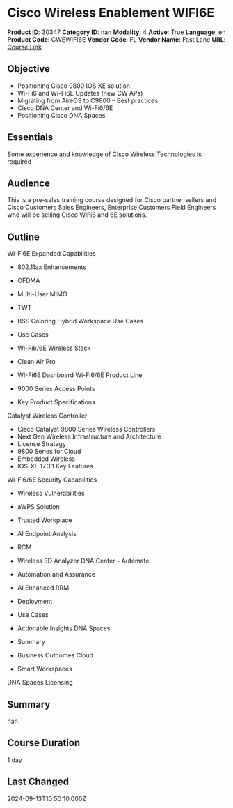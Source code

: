 # Cisco Wireless Enablement WIFI6E

**Product ID**: 30347
**Category ID**: nan
**Modality**: 4
**Active**: True
**Language**: en
**Product Code**: CWEWIFI6E
**Vendor Code**: FL
**Vendor Name**: Fast Lane
**URL**: [Course Link](https://www.fastlaneus.com/course/training-cwewifi6e)

## Objective
- Positioning Cisco 9800 IOS XE solution
- Wi-Fi6 and Wi-Fi6E Updates (new CW APs)
- Migrating from AireOS to C9800 – Best practices
- Cisco DNA Center and Wi-Fi6/6E
- Positioning Cisco DNA Spaces

## Essentials
Some experience and knowledge of Cisco Wireless Technologies is required

## Audience
This is a pre-sales training course designed for Cisco partner sellers and Cisco Customers Sales Engineers,  Enterprise Customers Field Engineers who will be selling Cisco WiFi6 and 6E solutions.

## Outline
Wi-Fi6E Expanded Capabilities 


- 802.11ax Enhancements
- OFDMA
- Multi-User MIMO
- TWT
- BSS Coloring
Hybrid Workspace Use Cases 


- Use Cases
- Wi-Fi6/6E Wireless Stack
- Clean Air Pro
- WI-Fi6E Dashboard
Wi-Fi6/6E Product Line 


- 9000 Series Access Points
- Key Product Specifications

Catalyst Wireless Controller 


- Cisco Catalyst 9800 Series Wireless Controllers
- Next Gen Wireless Infrastructure and Architecture
- License Strategy
- 9800 Series for Cloud
- Embedded Wireless
- IOS-XE 17.3.1 Key Features

Wi-Fi6/6E Security Capabilities 


- Wireless Vulnerabilities
- aWPS Solution
- Trusted Workplace
- AI Endpoint Analysis
- RCM
- Wireless 3D Analyzer
DNA Center – Automate 


- Automation and Assurance
- AI Enhanced RRM
- Deployment
- Use Cases
- Actionable Insights
DNA Spaces 


- Summary
- Business Outcomes Cloud
- Smart Workspaces

DNA Spaces Licensing 

## Summary
nan

## Course Duration
1 day

## Last Changed
2024-09-13T10:50:10.000Z
